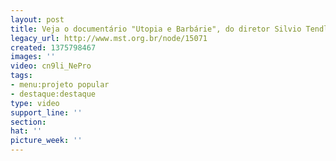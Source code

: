```yaml
---
layout: post
title: Veja o documentário "Utopia e Barbárie", do diretor Silvio Tendler
legacy_url: http://www.mst.org.br/node/15071
created: 1375798467
images: ''
video: cn9li_NePro
tags:
- menu:projeto popular
- destaque:destaque
type: video
support_line: ''
section: 
hat: ''
picture_week: ''
---
```

<p>&nbsp;</p><p style="text-align: center;"><object data="http://www.youtube.com/v/cn9li_NePro&amp;feature" type="application/x-shockwave-flash" height="500" width="600"><param name="data" value="http://www.youtube.com/v/cn9li_NePro&amp;feature"><param name="src" value="http://www.youtube.com/v/cn9li_NePro&amp;feature"></object></p>
